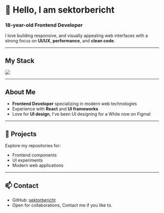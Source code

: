 # 👋 Hello, I am sektorbericht

### 18-year-old Frontend Developer

I love building responsive, and visually appealing web interfaces with a strong focus on **UI/UX**, **performance**, and **clean code**.

---

## My Stack

<p align="left">
  <img src="https://skillicons.dev/icons?i=html,css,js,ts,react,figma" />
</p>

---

## About Me
-  **Frontend Developer** specializing in modern web technologies  
-  Experience with **React** and **UI frameworks**  
-  Love for **UI design**, I've been UI designing for a While now on Figma!

---

## 📂 Projects
Explore my repositories for:
- Frontend components  
- UI experiments  
- Modern web applications  

---

## 📫 Contact
- GitHub: [sektorbericht](https://github.com/sektorbericht-47)
- Open for collaborations, Contact me if you like to.
